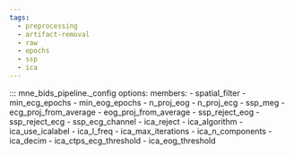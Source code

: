 ```yaml
---
tags:
  - preprocessing
  - artifact-removal
  - raw
  - epochs
  - ssp
  - ica
---
```


::: mne_bids_pipeline._config
    options:
      members:
        - spatial_filter
        - min_ecg_epochs
        - min_eog_epochs
        - n_proj_eog
        - n_proj_ecg
        - ssp_meg
        - ecg_proj_from_average
        - eog_proj_from_average
        - ssp_reject_eog
        - ssp_reject_ecg
        - ssp_ecg_channel
        - ica_reject
        - ica_algorithm
        - ica_use_icalabel
        - ica_l_freq
        - ica_max_iterations
        - ica_n_components
        - ica_decim
        - ica_ctps_ecg_threshold
        - ica_eog_threshold
